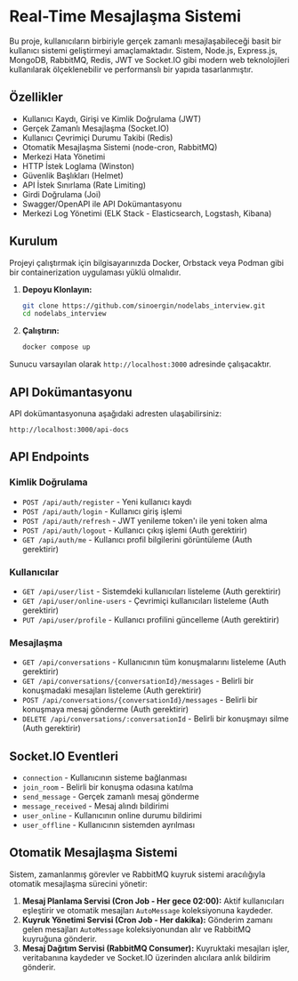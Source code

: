 # Real-Time Mesajlaşma Sistemi

Bu proje, kullanıcıların birbiriyle gerçek zamanlı mesajlaşabileceği basit bir kullanıcı sistemi geliştirmeyi amaçlamaktadır. Sistem, Node.js, Express.js, MongoDB, RabbitMQ, Redis, JWT ve Socket.IO gibi modern web teknolojileri kullanılarak ölçeklenebilir ve performanslı bir yapıda tasarlanmıştır.

## Özellikler

- Kullanıcı Kaydı, Girişi ve Kimlik Doğrulama (JWT)
- Gerçek Zamanlı Mesajlaşma (Socket.IO)
- Kullanıcı Çevrimiçi Durumu Takibi (Redis)
- Otomatik Mesajlaşma Sistemi (node-cron, RabbitMQ)
- Merkezi Hata Yönetimi
- HTTP İstek Loglama (Winston)
- Güvenlik Başlıkları (Helmet)
- API İstek Sınırlama (Rate Limiting)
- Girdi Doğrulama (Joi)
- Swagger/OpenAPI ile API Dokümantasyonu
- Merkezi Log Yönetimi (ELK Stack - Elasticsearch, Logstash, Kibana)

## Kurulum

Projeyi çalıştırmak için bilgisayarınızda Docker, Orbstack veya Podman gibi bir containerization uygulaması yüklü olmalıdır.

1.  **Depoyu Klonlayın:**

    ```bash
    git clone https://github.com/sinoergin/nodelabs_interview.git
    cd nodelabs_interview
    ```

2.  **Çalıştırın:**

    ```bash
    docker compose up
    ```

Sunucu varsayılan olarak `http://localhost:3000` adresinde çalışacaktır.

## API Dokümantasyonu

API dokümantasyonuna aşağıdaki adresten ulaşabilirsiniz:

`http://localhost:3000/api-docs`

## API Endpoints

### Kimlik Doğrulama

- `POST /api/auth/register` - Yeni kullanıcı kaydı
- `POST /api/auth/login` - Kullanıcı giriş işlemi
- `POST /api/auth/refresh` - JWT yenileme token'ı ile yeni token alma
- `POST /api/auth/logout` - Kullanıcı çıkış işlemi (Auth gerektirir)
- `GET /api/auth/me` - Kullanıcı profil bilgilerini görüntüleme (Auth gerektirir)

### Kullanıcılar

- `GET /api/user/list` - Sistemdeki kullanıcıları listeleme (Auth gerektirir)
- `GET /api/user/online-users` - Çevrimiçi kullanıcıları listeleme (Auth gerektirir)
- `PUT /api/user/profile` - Kullanıcı profilini güncelleme (Auth gerektirir)

### Mesajlaşma

- `GET /api/conversations` - Kullanıcının tüm konuşmalarını listeleme (Auth gerektirir)
- `GET /api/conversations/{conversationId}/messages` - Belirli bir konuşmadaki mesajları listeleme (Auth gerektirir)
- `POST /api/conversations/{conversationId}/messages` - Belirli bir konuşmaya mesaj gönderme (Auth gerektirir)
- `DELETE /api/conversations/:conversationId` - Belirli bir konuşmayı silme (Auth gerektirir)

## Socket.IO Eventleri

- `connection` - Kullanıcının sisteme bağlanması
- `join_room` - Belirli bir konuşma odasına katılma
- `send_message` - Gerçek zamanlı mesaj gönderme
- `message_received` - Mesaj alındı bildirimi
- `user_online` - Kullanıcının online durumu bildirimi
- `user_offline` - Kullanıcının sistemden ayrılması

## Otomatik Mesajlaşma Sistemi

Sistem, zamanlanmış görevler ve RabbitMQ kuyruk sistemi aracılığıyla otomatik mesajlaşma sürecini yönetir:

1.  **Mesaj Planlama Servisi (Cron Job - Her gece 02:00):** Aktif kullanıcıları eşleştirir ve otomatik mesajları `AutoMessage` koleksiyonuna kaydeder.
2.  **Kuyruk Yönetimi Servisi (Cron Job - Her dakika):** Gönderim zamanı gelen mesajları `AutoMessage` koleksiyonundan alır ve RabbitMQ kuyruğuna gönderir.
3.  **Mesaj Dağıtım Servisi (RabbitMQ Consumer):** Kuyruktaki mesajları işler, veritabanına kaydeder ve Socket.IO üzerinden alıcılara anlık bildirim gönderir.
